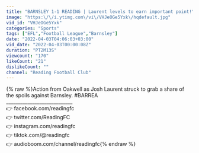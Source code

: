 ```yaml
---
title: "BARNSLEY 1-1 READING | Laurent levels to earn important point!"
image: "https:\/\/i.ytimg.com\/vi\/VHJeOGe5Yxk\/hqdefault.jpg"
vid_id: "VHJeOGe5Yxk"
categories: "Sports"
tags: ["EFL","Football League","Barnsley"]
date: "2022-04-03T04:06:03+03:00"
vid_date: "2022-04-03T00:00:08Z"
duration: "PT2M13S"
viewcount: "170"
likeCount: "21"
dislikeCount: ""
channel: "Reading Football Club"
---
```

{% raw %}Action from Oakwell as Josh Laurent struck to grab a share of the spoils against Barnsley. #BARREA<br />____________________________<br />👉 facebook.com/readingfc<br />👉 twitter.com/ReadingFC<br />👉 instagram.com/readingfc<br />👉 tiktok.com/@readingfc<br />👉 audioboom.com/channel/readingfc{% endraw %}
